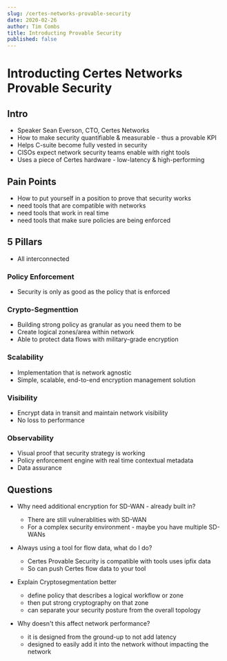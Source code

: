 ```yaml
---
slug: /certes-networks-provable-security
date: 2020-02-26
author: Tim Combs
title: Introducting Provable Security
published: false
---
```


# Introducting Certes Networks Provable Security 

## Intro
- Speaker Sean Everson, CTO, Certes Networks
- How to make security quantifiable & measurable - thus a provable KPI
- Helps C-suite become fully vested in security
- CISOs expect network security teams enable with right tools
- Uses a piece of Certes hardware - low-latency & high-performing

## Pain Points
- How to put yourself in a position to prove that security works
- need tools that are compatible with networks
- need tools that work in real time
- need tools that make sure policies are being enforced

## 5 Pillars
- All interconnected

### Policy Enforcement
- Security is only as good as the policy that is enforced

### Crypto-Segmenttion
- Building strong policy as granular as you need them to be
- Create logical zones/area within network
- Able to protect data flows with military-grade encryption

### Scalability
- Implementation that is network agnostic
- Simple, scalable, end-to-end encryption management solution

### Visibility
- Encrypt data in transit and maintain network visibility
- No loss to performance

### Observability
- Visual proof that security strategy is working
- Policy enforcement engine with real time contextual metadata
- Data assurance

## Questions
- Why need additional encryption for SD-WAN - already built in?
  - There are still vulnerablities with SD-WAN
  - For a complex security environment - maybe you have multiple SD-WANs

- Always using a tool for flow data, what do I do?
  - Certes Provable Security is compatible with tools uses ipfix data
  - So can push Certes flow data to your tool

- Explain Cryptosegmentation better
  - define policy that describes a logical workflow or zone
  - then put strong cryptography on that zone
  - can separate your security posture from the overall topology

- Why doesn't this affect network performance?
  - it is designed from the ground-up to not add latency
  - designed to easily add it into the network without impacting the network